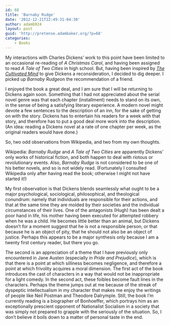 ```yaml
---
id: 68
title: 'Barnaby Rudge'
date: '2012-12-21T22:49:31-04:30'
author: adamb924
layout: post
guid: 'http://pretense.adambaker.org/?p=68'
categories:
    - Books
---
```


My interactions with Charles Dickens’ work to this point have been limited to an occasional re-reading of *A Christmas Carol*, and having been assigned to read *A Tale of Two Cities* in high school. But, having been inspired by *[The Cultivated Mind](https://pretense.adambaker.org/?p=65)* to give Dickens a reconsideration, I decided to dig deeper. I picked up *Barnaby Rudge*on the recommendation of a friend.

I enjoyed the book a great deal, and I am sure that I will be returning to Dickens again soon. Something that I had not appreciated about the serial novel genre was that each chapter (installment) needs to stand on its own, in the sense of being a satisfying literary experience. A modern novel might devote a few sentences to the description of an inn, for the sake of getting on with the story. Dickens has to entertain his readers for a week with that story, and therefore has to put a good deal more work into the description. (An idea: reading a Dickens novel at a rate of one chapter per week, as the original readers would have done.)

So, two odd observations from Wikipedia, and two from my own thoughts.

Wikipedia: *Barnaby Rudge* and *A Tale of Two Cities* are apparently Dickens’ only works of historical fiction, and both happen to deal with riotous or revolutionary events. Also, *Barnaby Rudge* is not considered to be one of his better novels, and so is not widely read. (Fortunately I consulted Wikipedia only after having read the book; otherwise I might not have started it!)

My first observation is that Dickens blends seamlessly what ought to be a major psychological, sociological, philosophical, and theological conundrum: namely that individuals are responsible for their actions, and that at the same time they are molded by their societies and the individual circumstances of their lives. One of the antagonists (Hugh) has been dealt a poor hand in life, his mother having been executed for attempted robbery when he was a child. He becomes little better than an animal, but Dickens doesn’t for a moment suggest that he is not a responsible person, or that because he is an object of pity, that he should not also be an object of justice. Perhaps this appears to be a major synthesis only because I am a twenty first century reader, but there you go.

The second is an appreciation of a theme that I have previously only encountered in Jane Austen (especially in *Pride and Prejudice*), which is that there is a point at which silliness becomes negligence, and therefore a point at which frivolity acquires a moral dimension. The first act of the book introduces the cast of characters in a way that would not be inappropriate for a light comedy. In the second act, these foibles become fault lines in the characters. Perhaps the theme jumps out at me because of the streak of dyspeptic intellectualism in my character that makes me enjoy the writings of people like Neil Postman and Theodore Dalrymple. Still, the book I’m currently reading is a biographer of Bonhoeffer, which portrays him as an exceptionally prescient opponent of Nationalist Socialism in a society that was simply not prepared to grapple with the seriously of the situation. So, I don’t believe it boils down to a matter of personal taste in the end.
